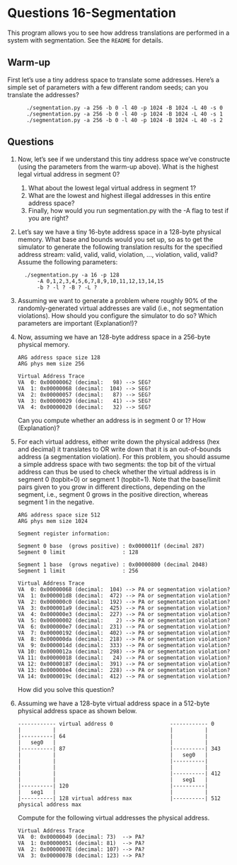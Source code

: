 # Questions 16-Segmentation

This program allows you to see how address translations are performed in a
system with segmentation. See the `README` for details.

## Warm-up

First let’s use a tiny address space to translate some addresses. Here’s a
simple set of parameters with a few different random seeds; can you translate
the addresses?

```text
      ./segmentation.py -a 256 -b 0 -l 40 -p 1024 -B 1024 -L 40 -s 0
      ./segmentation.py -a 256 -b 0 -l 40 -p 1024 -B 1024 -L 40 -s 1
      ./segmentation.py -a 256 -b 0 -l 40 -p 1024 -B 1024 -L 40 -s 2
```

## Questions

1. Now, let’s see if we understand this tiny address space we’ve constructe (using the parameters from the warm-up above). What is the highest legal virtual address in segment 0?
    1. What about the lowest legal virtual address in
   segment 1?
    2. What are the lowest and highest illegal addresses in this entire address space?
    3. Finally, how would you run segmentation.py with the -A flag to
   test if you are right?

2. Let’s say we have a tiny 16-byte address space in a 128-byte physical memory.
   What base and bounds would you set up, so as to get the simulator to generate
   the following translation results for the specified address stream: valid, valid, valid, violation, ..., violation, valid, valid? Assume the following
   parameters:

   ```text
     ./segmentation.py -a 16 -p 128
         -A 0,1,2,3,4,5,6,7,8,9,10,11,12,13,14,15
         -b ? -l ? -B ? -L ?
   ```

3. Assuming we want to generate a problem where roughly 90% of the
   randomly-generated virtual addresses are valid (i.e., not segmentation
   violations). How should you configure the simulator to do so? Which
   parameters are important (Explanation!)?

4. Now, assuming we have an 128-byte address space in a 256-byte physical memory.

   ```text
   ARG address space size 128
   ARG phys mem size 256

   Virtual Address Trace
   VA  0: 0x00000062 (decimal:   98) --> SEG?
   VA  1: 0x00000068 (decimal:  104) --> SEG?
   VA  2: 0x00000057 (decimal:   87) --> SEG?
   VA  3: 0x00000029 (decimal:   41) --> SEG?
   VA  4: 0x00000020 (decimal:   32) --> SEG?
   ```

   Can you compute whether an address is in segment 0 or 1? How (Explanation)?

5. For each virtual address, either write down the physical address (hex and
   decimal) it translates to OR write down that it is an out-of-bounds address
   (a segmentation violation). For this problem, you should assume a simple
   address space with two segments: the top bit of the virtual address can thus
   be used to check whether the virtual address is in segment 0 (topbit=0) or
   segment 1 (topbit=1). Note that the base/limit pairs given to you grow in
   different directions, depending on the segment, i.e., segment 0 grows in the
   positive direction, whereas segment 1 in the negative.

    ```text
    ARG address space size 512
    ARG phys mem size 1024

    Segment register information:

    Segment 0 base  (grows positive) : 0x0000011f (decimal 287)
    Segment 0 limit                  : 128

    Segment 1 base  (grows negative) : 0x00000800 (decimal 2048)
    Segment 1 limit                  : 256

    Virtual Address Trace
    VA  0: 0x00000068 (decimal:  104) --> PA or segmentation violation?
    VA  1: 0x000001d8 (decimal:  472) --> PA or segmentation violation?
    VA  2: 0x000000c0 (decimal:  192) --> PA or segmentation violation?
    VA  3: 0x000001a9 (decimal:  425) --> PA or segmentation violation?
    VA  4: 0x000000e3 (decimal:  227) --> PA or segmentation violation?
    VA  5: 0x00000002 (decimal:    2) --> PA or segmentation violation?
    VA  6: 0x000000e7 (decimal:  231) --> PA or segmentation violation?
    VA  7: 0x00000192 (decimal:  402) --> PA or segmentation violation?
    VA  8: 0x000000da (decimal:  218) --> PA or segmentation violation?
    VA  9: 0x0000014d (decimal:  333) --> PA or segmentation violation?
    VA 10: 0x0000012a (decimal:  298) --> PA or segmentation violation?
    VA 11: 0x00000018 (decimal:   24) --> PA or segmentation violation?
    VA 12: 0x00000187 (decimal:  391) --> PA or segmentation violation?
    VA 13: 0x000000e4 (decimal:  228) --> PA or segmentation violation?
    VA 14: 0x0000019c (decimal:  412) --> PA or segmentation violation?
    ```

   How did you solve this question?

6. Assuming we have a 128-byte virtual address space in a 512-byte physical address space as shown below.

    ```text
    ------------ virtual address 0                  ------------ 0
    |          |                                    |          |
    |----------| 64                                 |          |
    |   seg0   |                                    |          |
    |----------| 87                                 |----------| 343
    |          |                                    |   seg0   |
    |          |                                    |----------|
    |          |                                    |          |
    |          |                                    |----------| 412
    |          |                                    |   seg1   |
    |----------| 120                                |----------|
    |   seg1   |                                    |          |
    |----------| 128 virtual address max            |----------| 512 physical address max
    ```

    Compute for the following virtual addresses the physical address.

    ```text
    Virtual Address Trace
    VA  0: 0x00000049 (decimal: 73)  --> PA?
    VA  1: 0x00000051 (decimal: 81)  --> PA?
    VA  2: 0x0000007E (decimal: 107) --> PA?
    VA  3: 0x0000007B (decimal: 123) --> PA?
    ```